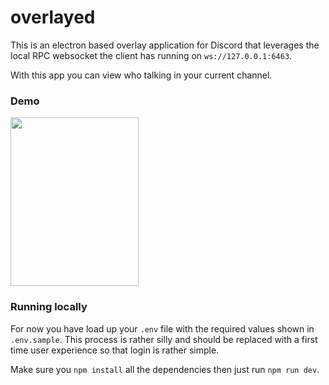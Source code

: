 # overlayed

This is an electron based overlay application for Discord that leverages the local RPC websocket the client has running on `ws://127.0.0.1:6463`.

With this app you can view who talking in your current channel.

### Demo
<img src="https://user-images.githubusercontent.com/996134/139773800-4a607e0c-e2db-410a-b2ad-b338bb70ab6d.png" width="205" height="270">

### Running locally

For now you have load up your `.env` file with the required values shown in `.env.sample`. This process is rather silly and should be replaced with a first time user experience so that login is rather simple. 

Make sure you `npm install` all the dependencies then just run `npm run dev`.
